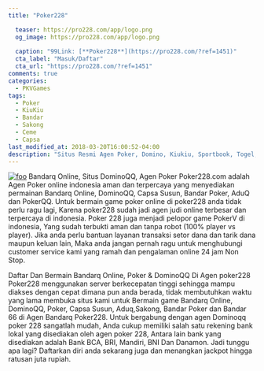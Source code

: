 ```yaml
---
title: "Poker228"

  teaser: https://pro228.com/app/logo.png
  og_image: https://pro228.com/app/logo.png
  
  caption: "99Link: [**Poker228**](https://pro228.com/?ref=1451)"
  cta_label: "Masuk/Daftar"
  cta_url: "https://pro228.com/?ref=1451"
comments: true
categories:
  - PKVGames
tags:
  - Poker
  - KiuKiu
  - Bandar
  - Sakong
  - Ceme
  - Capsa
last_modified_at: 2018-03-20T16:00:52-04:00
description: "Situs Resmi Agen Poker, Domino, Kiukiu, Sportbook, Togel, Online Terpercaya Indonesia."
---
```

[![foo](https://farm5.staticflickr.com/4073/4939853213_33ffc0290b_b.jpg)](https://flic.kr/p/8ww3fZ)
Bandarq Online, Situs DominoQQ, Agen Poker
Poker228.com adalah Agen Poker online indonesia aman dan terpercaya yang menyediakan permainan Bandarq Online, DominoQQ, Capsa Susun, Bandar Poker, AduQ dan PokerQQ. Untuk bermain game poker online di poker228 anda tidak perlu ragu lagi, Karena poker228 sudah jadi agen judi online terbesar dan terpercaya di indonesia. Poker 228 juga menjadi pelopor game PokerV di indonesia, Yang sudah terbukti aman dan tanpa robot (100% player vs player). Jika anda perlu bantuan layanan transaksi setor dana dan tarik dana maupun keluan lain, Maka anda jangan pernah ragu untuk menghubungi customer service kami yang ramah dan pengalaman online 24 jam Non Stop.

Daftar Dan Bermain Bandarq Online, Poker & DominoQQ Di Agen poker228
Poker228 menggunakan server berkecepatan tinggi sehingga mampu diakses dengan cepat dimana pun anda berada, tidak membutuhkan waktu yang lama membuka situs kami untuk Bermain game Bandarq Online, DominoQQ, Poker, Capsa Susun, Aduq,Sakong, Bandar Poker dan Bandar 66 di Agen Bandarq Poker228. Untuk bergabung dengan agen Dominoqq poker 228 sangatlah mudah, Anda cukup memiliki salah satu rekening bank lokal yang disediakan oleh agen poker 228, Antara lain bank yang disediakan adalah Bank BCA, BRI, Mandiri, BNI Dan Danamon. Jadi tunggu apa lagi? Daftarkan diri anda sekarang juga dan menangkan jackpot hingga ratusan juta rupiah.
